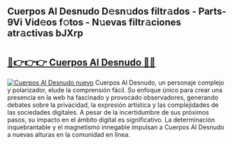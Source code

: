 ## Cuerpos Al Desnudo D𝚎sn𝚞dos filtr𝚊dos - Parts-9Vi Vid𝚎os f𝚘tos - N𝚞evas filtr𝚊ciones atr𝚊ctivas bJXrp

# <h2><a href="http://mbd3zj2.tromn.icu/?c=Cuerpos+Al+Desnudo">🔗👉👉👉 Cuerpos Al Desnudo 🔗🔗</a></h2>

[![Cuerpos Al Desnudo nuevo](https://i.imgur.com/pEAQMta.gif)](http://mbd3zj2.tromn.icu/?c=Cuerpos+Al+Desnudo)
Cuerpos Al Desnudo, un personaje complejo y polarizador, elude la comprensión fácil. Su enfoque único para crear una presencia en la web ha fascinado y provocado observadores, generando debates sobre la privacidad, la expresión artística y las complejidades de las sociedades digitales. A pesar de la incertidumbre de sus próximos pasos, su impacto en el ámbito digital es significativo. La determinación inquebrantable y el magnetismo innegable impulsan a Cuerpos Al Desnudo a nuevas alturas en la comunidad en línea.
